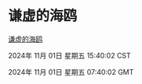 # 谦虚的海鸥
[谦虚的海鸥](http://219.139.197.74:56308/qxdho/course/base/hotlink/index.php)

2024年 11月 01日 星期五 15:40:02 CST

2024年 11月 01日 星期五 07:40:02 GMT
